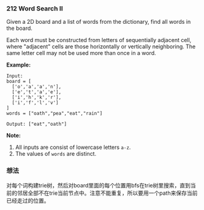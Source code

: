 ### 212 Word Search II

Given a 2D board and a list of words from the dictionary, find all words in the board.

Each word must be constructed from letters of sequentially adjacent cell, where "adjacent" cells are those horizontally or vertically neighboring. The same letter cell may not be used more than once in a word.

**Example:**

```
Input: 
board = [
  ['o','a','a','n'],
  ['e','t','a','e'],
  ['i','h','k','r'],
  ['i','f','l','v']
]
words = ["oath","pea","eat","rain"]

Output: ["eat","oath"]
```

**Note:**

1. All inputs are consist of lowercase letters `a-z`.
2. The values of `words` are distinct.

### 想法

对每个词构建trie树，然后对board里面的每个位置用bfs在trie树里搜索，直到当前的邻居全部不在trie当前节点中。注意不能重复，所以要用一个path来保存当前已经走过的位置。